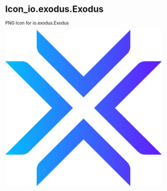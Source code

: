 # Icon_io.exodus.Exodus
PNG Icon for io.exodus.Exodus
<p align="center">
    <img src="https://raw.githubusercontent.com/AHappyUser/Icon_io.exodus.Exodus/master/512x512_io.exodus.Exodus.png" alt="Screenshot">
    <table>
      </tr>
    </table>
</p>

